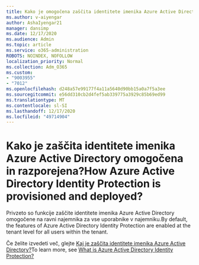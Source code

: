 ```yaml
---
title: Kako je omogočena zaščita identitete imenika Azure Active Directory in je razporejena
ms.author: v-aiyengar
author: AshaIyengar21
manager: dansimp
ms.date: 12/17/2020
ms.audience: Admin
ms.topic: article
ms.service: o365-administration
ROBOTS: NOINDEX, NOFOLLOW
localization_priority: Normal
ms.collection: Adm_O365
ms.custom:
- "9003955"
- "7012"
ms.openlocfilehash: d248a57e99177f4a11a5640d90bb15a0a7f5a3ee
ms.sourcegitcommit: e56dd310cb2d4fef5ab339775a3929c85b69ed99
ms.translationtype: MT
ms.contentlocale: sl-SI
ms.lasthandoff: 12/17/2020
ms.locfileid: "49714904"
---
```

# <a name="how-azure-active-directory-identity-protection-is-provisioned-and-deployed"></a><span data-ttu-id="c003c-102">Kako je zaščita identitete imenika Azure Active Directory omogočena in razporejena?</span><span class="sxs-lookup"><span data-stu-id="c003c-102">How Azure Active Directory Identity Protection is provisioned and deployed?</span></span>

<span data-ttu-id="c003c-103">Privzeto so funkcije zaščite identitete imenika Azure Active Directory omogočene na ravni najemnika za vse uporabnike v najemniku.</span><span class="sxs-lookup"><span data-stu-id="c003c-103">By default, the features of Azure Active Directory Identity Protection are enabled at the tenant level for all users within the tenant.</span></span>

<span data-ttu-id="c003c-104">Če želite izvedeti več, glejte [Kaj je zaščita identitete imenika Azure Active Directory?](https://go.microsoft.com/fwlink/?linkid=2130395)</span><span class="sxs-lookup"><span data-stu-id="c003c-104">To learn more, see [What is Azure Active Directory Identity Protection?](https://go.microsoft.com/fwlink/?linkid=2130395)</span></span>